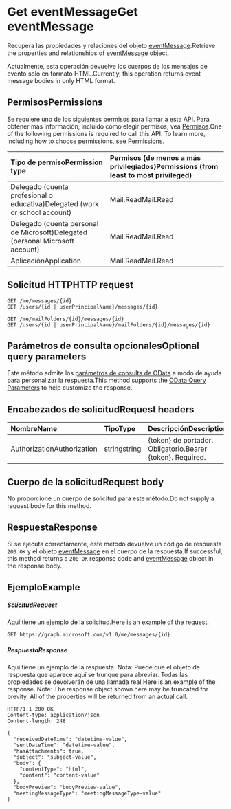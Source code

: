 # <a name="get-eventmessage"></a><span data-ttu-id="3499b-101">Get eventMessage</span><span class="sxs-lookup"><span data-stu-id="3499b-101">Get eventMessage</span></span>

<span data-ttu-id="3499b-102">Recupera las propiedades y relaciones del objeto [eventMessage](../resources/eventmessage.md).</span><span class="sxs-lookup"><span data-stu-id="3499b-102">Retrieve the properties and relationships of [eventMessage](../resources/eventmessage.md) object.</span></span>

<span data-ttu-id="3499b-103">Actualmente, esta operación devuelve los cuerpos de los mensajes de evento solo en formato HTML.</span><span class="sxs-lookup"><span data-stu-id="3499b-103">Currently, this operation returns event message bodies in only HTML format.</span></span>

## <a name="permissions"></a><span data-ttu-id="3499b-104">Permisos</span><span class="sxs-lookup"><span data-stu-id="3499b-104">Permissions</span></span>
<span data-ttu-id="3499b-p101">Se requiere uno de los siguientes permisos para llamar a esta API. Para obtener más información, incluido cómo elegir permisos, vea [Permisos](../../../concepts/permissions_reference.md).</span><span class="sxs-lookup"><span data-stu-id="3499b-p101">One of the following permissions is required to call this API. To learn more, including how to choose permissions, see [Permissions](../../../concepts/permissions_reference.md).</span></span>

|<span data-ttu-id="3499b-107">Tipo de permiso</span><span class="sxs-lookup"><span data-stu-id="3499b-107">Permission type</span></span>      | <span data-ttu-id="3499b-108">Permisos (de menos a más privilegiados)</span><span class="sxs-lookup"><span data-stu-id="3499b-108">Permissions (from least to most privileged)</span></span>              |
|:--------------------|:---------------------------------------------------------|
|<span data-ttu-id="3499b-109">Delegado (cuenta profesional o educativa)</span><span class="sxs-lookup"><span data-stu-id="3499b-109">Delegated (work or school account)</span></span> | <span data-ttu-id="3499b-110">Mail.Read</span><span class="sxs-lookup"><span data-stu-id="3499b-110">Mail.Read</span></span>    |
|<span data-ttu-id="3499b-111">Delegado (cuenta personal de Microsoft)</span><span class="sxs-lookup"><span data-stu-id="3499b-111">Delegated (personal Microsoft account)</span></span> | <span data-ttu-id="3499b-112">Mail.Read</span><span class="sxs-lookup"><span data-stu-id="3499b-112">Mail.Read</span></span>    |
|<span data-ttu-id="3499b-113">Aplicación</span><span class="sxs-lookup"><span data-stu-id="3499b-113">Application</span></span> | <span data-ttu-id="3499b-114">Mail.Read</span><span class="sxs-lookup"><span data-stu-id="3499b-114">Mail.Read</span></span> |

## <a name="http-request"></a><span data-ttu-id="3499b-115">Solicitud HTTP</span><span class="sxs-lookup"><span data-stu-id="3499b-115">HTTP request</span></span>
<!-- { "blockType": "ignored" } -->
```http
GET /me/messages/{id}
GET /users/{id | userPrincipalName}/messages/{id}

GET /me/mailFolders/{id}/messages/{id}
GET /users/{id | userPrincipalName}/mailFolders/{id}/messages/{id}
```
## <a name="optional-query-parameters"></a><span data-ttu-id="3499b-116">Parámetros de consulta opcionales</span><span class="sxs-lookup"><span data-stu-id="3499b-116">Optional query parameters</span></span>
<span data-ttu-id="3499b-117">Este método admite los [parámetros de consulta de OData](http://developer.microsoft.com/en-us/graph/docs/overview/query_parameters) a modo de ayuda para personalizar la respuesta.</span><span class="sxs-lookup"><span data-stu-id="3499b-117">This method supports the [OData Query Parameters](http://developer.microsoft.com/en-us/graph/docs/overview/query_parameters) to help customize the response.</span></span>
## <a name="request-headers"></a><span data-ttu-id="3499b-118">Encabezados de solicitud</span><span class="sxs-lookup"><span data-stu-id="3499b-118">Request headers</span></span>
| <span data-ttu-id="3499b-119">Nombre</span><span class="sxs-lookup"><span data-stu-id="3499b-119">Name</span></span>       | <span data-ttu-id="3499b-120">Tipo</span><span class="sxs-lookup"><span data-stu-id="3499b-120">Type</span></span> | <span data-ttu-id="3499b-121">Descripción</span><span class="sxs-lookup"><span data-stu-id="3499b-121">Description</span></span>|
|:-----------|:------|:----------|
| <span data-ttu-id="3499b-122">Authorization</span><span class="sxs-lookup"><span data-stu-id="3499b-122">Authorization</span></span>  | <span data-ttu-id="3499b-123">string</span><span class="sxs-lookup"><span data-stu-id="3499b-123">string</span></span>  | <span data-ttu-id="3499b-p102">{token} de portador. Obligatorio.</span><span class="sxs-lookup"><span data-stu-id="3499b-p102">Bearer {token}. Required.</span></span> |

## <a name="request-body"></a><span data-ttu-id="3499b-126">Cuerpo de la solicitud</span><span class="sxs-lookup"><span data-stu-id="3499b-126">Request body</span></span>
<span data-ttu-id="3499b-127">No proporcione un cuerpo de solicitud para este método.</span><span class="sxs-lookup"><span data-stu-id="3499b-127">Do not supply a request body for this method.</span></span>

## <a name="response"></a><span data-ttu-id="3499b-128">Respuesta</span><span class="sxs-lookup"><span data-stu-id="3499b-128">Response</span></span>

<span data-ttu-id="3499b-129">Si se ejecuta correctamente, este método devuelve un código de respuesta `200 OK` y el objeto [eventMessage](../resources/eventmessage.md) en el cuerpo de la respuesta.</span><span class="sxs-lookup"><span data-stu-id="3499b-129">If successful, this method returns a `200 OK` response code and [eventMessage](../resources/eventmessage.md) object in the response body.</span></span>
## <a name="example"></a><span data-ttu-id="3499b-130">Ejemplo</span><span class="sxs-lookup"><span data-stu-id="3499b-130">Example</span></span>
##### <a name="request"></a><span data-ttu-id="3499b-131">Solicitud</span><span class="sxs-lookup"><span data-stu-id="3499b-131">Request</span></span>
<span data-ttu-id="3499b-132">Aquí tiene un ejemplo de la solicitud.</span><span class="sxs-lookup"><span data-stu-id="3499b-132">Here is an example of the request.</span></span>
<!-- {
  "blockType": "request",
  "name": "get_eventmessage"
}-->
```http
GET https://graph.microsoft.com/v1.0/me/messages/{id}
```
##### <a name="response"></a><span data-ttu-id="3499b-133">Respuesta</span><span class="sxs-lookup"><span data-stu-id="3499b-133">Response</span></span>
<span data-ttu-id="3499b-p103">Aquí tiene un ejemplo de la respuesta. Nota: Puede que el objeto de respuesta que aparece aquí se trunque para abreviar. Todas las propiedades se devolverán de una llamada real.</span><span class="sxs-lookup"><span data-stu-id="3499b-p103">Here is an example of the response. Note: The response object shown here may be truncated for brevity. All of the properties will be returned from an actual call.</span></span>
<!-- {
  "blockType": "response",
  "truncated": true,
  "@odata.type": "microsoft.graph.eventmessage"
} -->
```http
HTTP/1.1 200 OK
Content-type: application/json
Content-length: 248

{
  "receivedDateTime": "datetime-value",
  "sentDateTime": "datetime-value",
  "hasAttachments": true,
  "subject": "subject-value",
  "body": {
    "contentType": "html",
    "content": "content-value"
  },
  "bodyPreview": "bodyPreview-value",
  "meetingMessageType": "meetingMessageType-value"
}
```

<!-- uuid: 8fcb5dbc-d5aa-4681-8e31-b001d5168d79
2015-10-25 14:57:30 UTC -->
<!-- {
  "type": "#page.annotation",
  "description": "Get eventMessage",
  "keywords": "",
  "section": "documentation",
  "tocPath": ""
}-->
